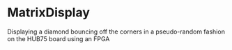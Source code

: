 # MatrixDisplay
Displaying a diamond bouncing off the corners in a pseudo-random fashion on the HUB75 board using an FPGA
